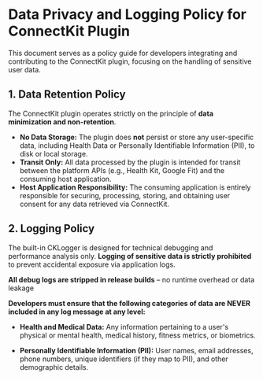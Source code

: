 # **Data Privacy and Logging Policy for ConnectKit Plugin**

This document serves as a policy guide for developers integrating and contributing to the ConnectKit plugin, focusing on the handling of sensitive user data.

## **1\. Data Retention Policy**

The ConnectKit plugin operates strictly on the principle of **data minimization and non-retention**.

* **No Data Storage:** The plugin does **not** persist or store any user-specific data, including Health Data or Personally Identifiable Information (PII), to disk or local storage.
* **Transit Only:** All data processed by the plugin is intended for transit between the platform APIs (e.g., Health Kit, Google Fit) and the consuming host application.
* **Host Application Responsibility:** The consuming application is entirely responsible for securing, processing, storing, and obtaining user consent for any data retrieved via ConnectKit.

## **2\. Logging Policy**

The built-in CKLogger is designed for technical debugging and performance analysis only. **Logging of sensitive data is strictly prohibited** to prevent accidental exposure via application logs.

**All debug logs are stripped in release builds** – no runtime overhead or data leakage

**Developers must ensure that the following categories of data are NEVER included in any log message at any level:**

* **Health and Medical Data:** Any information pertaining to a user's physical or mental health, medical history, fitness metrics, or biometrics.

* **Personally Identifiable Information (PII):** User names, email addresses, phone numbers, unique identifiers (if they map to PII), and other demographic details.
